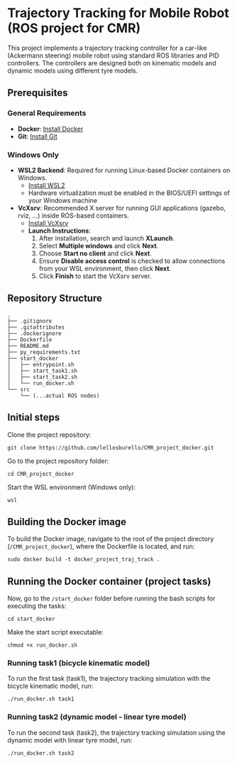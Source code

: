 # Trajectory Tracking for Mobile Robot (ROS project for CMR)

This project implements a trajectory tracking controller for a car-like (Ackermann steering) mobile robot
using standard ROS libraries and PID controllers. The controllers are designed both on kinematic models and dynamic models using different tyre models.

## Prerequisites

### General Requirements
- **Docker**: [Install Docker](https://docs.docker.com/get-docker/)
- **Git**: [Install Git](https://git-scm.com/book/en/v2/Getting-Started-Installing-Git)

### Windows Only

- **WSL2 Backend**: Required for running Linux-based Docker containers on Windows.
  - [Install WSL2](https://docs.microsoft.com/en-us/windows/wsl/install)
  - Hardware virtualization must be enabled in the BIOS/UEFI settings of your Windows machine
- **VcXsrv**: Recommended X server for running GUI applications (gazebo, rviz, ...) inside ROS-based containers.
  - [Install VcXsrv](https://sourceforge.net/projects/vcxsrv/)
  - **Launch Instructions**:
    1. After installation, search and launch **XLaunch**.
    2. Select **Multiple windows** and click **Next**.
    3. Choose **Start no client** and click **Next**.
    4. Ensure **Disable access control** is checked to allow connections from your WSL environment, then click **Next**.
    5. Click **Finish** to start the VcXsrv server.

## Repository Structure

```
.
├── .gitignore
├── .gitattributes
├── .dockerignore
├── Dockerfile
├── README.md
├── py_requirements.txt
├── start_docker
│   ├── entrypoint.sh
│   ├── start_task1.sh
│   ├── start_task2.sh
│   └── run_docker.sh
└── src
    └── (...actual ROS nodes)
```

## Initial steps

Clone the project repository:

```
git clone https://github.com/lellosburello/CMR_project_docker.git
```

Go to the project repository folder:

```
cd CMR_project_docker
```
Start the WSL environment (Windows only):
```
wsl
```

## Building the Docker image

To build the Docker image, navigate to the root of the project directory (`/CMR_project_docker`), where the Dockerfile is located, and run:

```
sudo docker build -t docker_project_traj_track .
```

## Running the Docker container (project tasks)

Now, go to the `/start_docker` folder before running the bash scripts for executing the tasks:

```
cd start_docker
```

Make the start script executable:
```
chmod +x run_docker.sh
```

### Running task1 (bicycle kinematic model)

To run the first task (task1), the trajectory tracking simulation with the bicycle kinematic model, run:

```
./run_docker.sh task1
```

### Running task2 (dynamic model - linear tyre model)

To run the second task (task2), the trajectory tracking simulation using the dynamic model with linear tyre model, run:

```
./run_docker.sh task2
```
